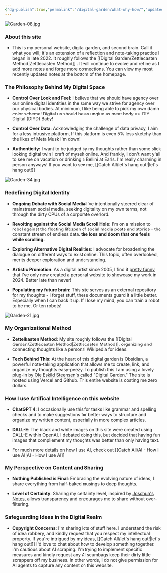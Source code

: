 ```yaml
---
{"dg-publish":true,"permalink":"/digital-garden/what-why-how/","updated":"2023-12-12T19:33:30.000-07:00"}
---
```


![Garden-08.jpg](/img/user/Attachements/Garden-08.jpg)
### About this site

- This is my personal website, digital garden, and second brain. Call it what you will; it's an extension of a reflection and note-taking practice I began in late 2022. It roughly follows the [[Digital Garden/Zettlecasten Method\|Zettlecasten Method]] . It will continue to evolve and refine as I add more notes and forge more connections. You can view my most recently updated notes at the bottom of the homepage.
  
### The Philosophy Behind My Digital Space

- **Control Over Look and Feel**: I believe that we should have agency over our online digital identities in the same way we strive for agency over our physical bodies. At minimum, I like being able to pick my own damn color scheme! Digital us should be as unqiue as meat body us. DIY Digital (DIYD) Baby! 
  
- **Control Over Data**: Acknowledging the challenge of data privacy, I aim for a less intrusive platform,  If this platform is even 5% less sketchy than the likes of Meta Musk I'm down!

- **Authenticity:** I want to be judged by my thoughts rather than some slick looking digital twin I craft of myself online. And frankly, I don't want y'all to see me on vacation or drinking a Bellini at Earls. I'm really charming in person anyways! If you want to see me, [[Catch All/let's hang out!\|let's hang out!]]

![Garden-34.jpg](/img/user/Attachements/Garden-34.jpg)
### Redefining Digital Identity

- **Ongoing Debate with Social Media**:I've intentionally steered clear of mainstream social media, seeking digitality on my own terms, not through the dirty CPUs of a corporate overlord.
  
- **Revolting against the Social Media Scroll Hole:** I'm on a mission to rebel against the fleeting lifespan of social media posts and stories - the constant stream of endless data. **the loss and doom that one feels while scrolling.** 
  
- **Exploring Alternative Digital Realities**: I advocate for broadening the dialogue on different ways to exist online. This topic, often overlooked, merits deeper exploration and understanding.
  
- **Artistic Promotion**: As a digital artist since 2005, I find it [pretty funny](https://youtu.be/Jne9t8sHpUc?si=8DGtKBHk9wfuDDrW) that I’ve only now created a personal website to showcase my work in 2024. Better late than never! 
  
- **Populating my future brain:**  This site serves as an external repository for my thoughts - I forget stuff, these documents guard it a little better. Especially when I can back it up. If I lose my mind, you can train a robot to be me. Or ten robots!

![Garden-21.jpg](/img/user/Attachements/Garden-21.jpg)
### My Organizational Method

- **Zettelkasten Method**: My site roughly follows the [[Digital Garden/Zettlecasten Method\|Zettlecasten Method]], organizing and connecting thoughts like a personal Wikipedia for ideas.
  
- **Tech Behind This**: At the heart of this digital garden is Obsidian, a powerful note-taking application that allows me to create, link, and organize my thoughts easy-peezy. To publish this I am using a lovely plug-in by [Ole Eskild Steensen's](https://ko-fi.com/oleeskild) called "Digital Garden." The site is hosted using Vercel and Github. This entire website is costing me zero dollars. 

### How I use Artifical Intelligence on this website

- **ChatGPT 4**: I occasionally use this for tasks like grammar and spelling checks and to make suggestions for better ways to structure and organize my written content, especially in more complex articles.

- **DALL-E**: The black and white images on this site were created using DALL-E within OpenAI. I debated doing this, but decided that having fun images that compliement my thoughts was better than only having text. 
  
- For much more details on how I use AI, check out [[Catch All/AI - How I use AI\|AI - How I use AI]]
  
### My Perspective on Content and Sharing

- **Nothing Published is Final**: Embracing the evolving nature of ideas, I share everything from half-baked musings to deep thoughts.
  
- **Level of Certainty**: Sharing my certainty level, inspired by [Joschua's Notes](https://notes.joschua.io/50+Slipbox/Level+of+Certainty), allows transparency and encourages me to share without over-filtering.

### Safeguarding Ideas in the Digital Realm

- **Copyright Concerns**: I'm sharing lots of stuff here. I understand the risk of idea robbery, and kindly request that you respect my intellectual property. If you're intrigued by my ideas, [[Catch All/let's hang out!\|let's hang out!]] I'd love to chat about how to develop something together. I'm cautious about AI scraping. I'm trying to implement specific measures and kindly request any AI scumbags keep their dirty little scrappers off my business. In other words, I do not give permission for AI agents to capture any content on this website.